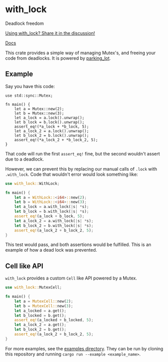 # with_lock
Deadlock freedom

[Using with_lock? Share it in the discussion!](https://github.com/Milo123459/with_lock/discussions/4)

[Docs](https://docs.rs/with_lock)

This crate provides a simple way of managing Mutex's, and freeing your code from deadlocks. It is powered by [parking_lot](https://crates.io/crates/parking_lot).

## Example

Say you have this code:

```rust,no_run
use std::sync::Mutex;

fn main() {
    let a = Mutex::new(2);
    let b = Mutex::new(3);
    let a_lock = a.lock().unwrap();
    let b_lock = b.lock().unwrap();
    assert_eq!(*a_lock + *b_lock, 5);
    let a_lock_2 = a.lock().unwrap();
    let b_lock_2 = b.lock().unwrap();
    assert_eq!(*a_lock_2 + *b_lock_2, 5);
}
```
That code will run the first `assert_eq!` fine, but the second wouldn't assert due to a deadlock.

However, we can prevent this by replacing our manual calls of `.lock` with `.with_lock`. Code that wouldn't error would look something like:

```rust
use with_lock::WithLock;

fn main() {
    let a = WithLock::<i64>::new(2);
    let b = WithLock::<i64>::new(3);
    let a_lock = a.with_lock(|s| *s);
    let b_lock = b.with_lock(|s| *s);
    assert_eq!(a_lock + b_lock, 5);
    let a_lock_2 = a.with_lock(|s| *s);
    let b_lock_2 = b.with_lock(|s| *s);
    assert_eq!(a_lock_2 + b_lock_2, 5);
}
```

This test would pass, and both assertions would be fulfilled. This is an example of how a dead lock was prevented.

## Cell like API

`with_lock` provides a custom `Cell` like API powered by a Mutex.

```rust
use with_lock::MutexCell;

fn main() {
    let a = MutexCell::new(2);
    let b = MutexCell::new(3);
    let a_locked = a.get();
    let b_locked = b.get();
    assert_eq!(a_locked + b_locked, 5);
    let a_lock_2 = a.get();
    let b_lock_2 = b.get();
    assert_eq!(a_lock_2 + b_lock_2, 5);
}
```

For more examples, see the [examples directory](https://github.com/Milo123459/with_lock/tree/master/examples).
They can be run by cloning this repository and running `cargo run --example <example_name>`.